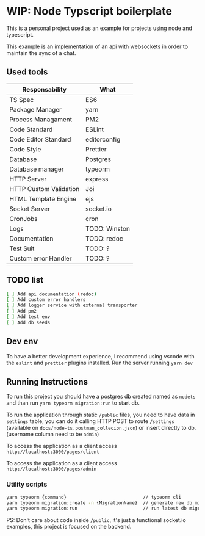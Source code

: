 # WIP: Node Typscript boilerplate

This is a personal project used as an example for projects using node and typescript.

This example is an implementation of an api with websockets in order to maintain the sync of a chat.

## Used tools

| Responsability         | What          |
| ---------------------- | ------------- |
| TS Spec                | ES6           |
| Package Manager        | yarn          |
| Process Managament     | PM2           |
| Code Standard          | ESLint        |
| Code Editor Standard   | editorconfig  |
| Code Style             | Prettier      |
| Database               | Postgres      |
| Database manager       | typeorm       |
| HTTP Server            | express       |
| HTTP Custom Validation | Joi           |
| HTML Template Engine   | ejs           |
| Socket Server          | socket.io     |
| CronJobs               | cron          |
| Logs                   | TODO: Winston |
| Documentation          | TODO: redoc   |
| Test Suit              | TODO: ?       |
| Custom error Handler   | TODO: ?       |

## TODO list

```sh
[ ] Add api documentation (redoc)
[ ] Add custom error handlers
[ ] Add logger service with external transporter
[ ] Add pm2
[ ] Add test env
[ ] Add db seeds
```

## Dev env

To have a better development experience, I recommend using vscode with the `eslint` and `prettier` plugins installed.
Run the server running `yarn dev`

## Running Instructions

To run this project you should have a postgres db created named as `nodets` and than run `yarn typeorm migration:run` to start db.

To run the application through static `/public` files, you need to have data in `settings` table, you can do it calling HTTP POST to route `/settings` (available on `docs/node-ts.postman_collecion.json`) or insert directly to db. (username column need to be `admin`)

To access the application as a client access `http://localhost:3000/pages/client`

To access the application as a client access `http://localhost:3000/pages/admin`

### Utility scripts

```sh
yarn typeorm {command}                            // typeorm cli
yarn typeorm migration:create -n {MigrationName}  // generate new db migration file
yarn typeorm migration:run                        // run latest db migration
```

PS: Don't care about code inside `/public`, it's just a functional socket.io examples, this project is focused on the backend.
